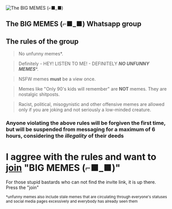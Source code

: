 ![The BIG MEMES (⌐■_■)](https://suryacoaching.com/ssff/big.png)
## The BIG MEMES (⌐■_■) Whatsapp group

## The rules of the group

>No unfunny memes*.

>Definitely - HEY! LISTEN TO ME! - DEFINITELY ***NO UNFUNNY MEMES****.

>NSFW memes **must** be a view once.

>Memes like "Only 90's kids will remember" are **NOT** memes. They are nostalgic shitposts.

>Racist, political, misogynistic and other offensive memes are allowed only if you are joking and not seriously a low-minded creature.

### Anyone violating the above rules will be forgiven the first time, but will be suspended from messaging for a maximum of 6 hours, considering the *illegality* of their deeds

# I aggree with the rules and want to [join](https://chat.whatsapp.com/CCBOT11CHKj83ROMdICfBN) "BIG MEMES (⌐■_■)"

For those stupid bastards who can not find the invite link, it is up there. Press the "join"

<sub>*unfunny memes also include stale memes that are circulating through everyone's statuses and social media pages excessively and everybody has already seen them</sub>
